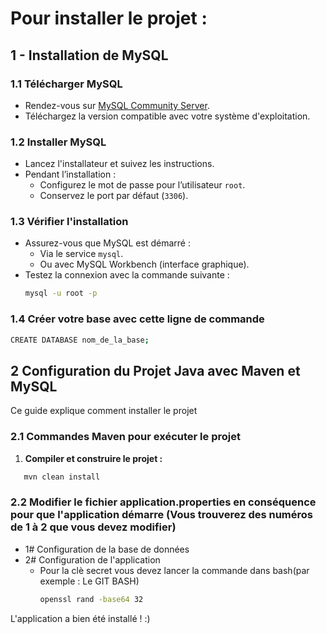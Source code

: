 # Pour installer le projet : 

## 1 - Installation de MySQL

### 1.1 Télécharger MySQL
- Rendez-vous sur [MySQL Community Server](https://dev.mysql.com/downloads/mysql/).
- Téléchargez la version compatible avec votre système d'exploitation.

### 1.2 Installer MySQL
- Lancez l'installateur et suivez les instructions.
- Pendant l’installation :
  - Configurez le mot de passe pour l’utilisateur `root`.
  - Conservez le port par défaut (`3306`).

### 1.3 Vérifier l'installation
- Assurez-vous que MySQL est démarré :
  - Via le service `mysql`.
  - Ou avec MySQL Workbench (interface graphique).
- Testez la connexion avec la commande suivante :
    ```bash
  mysql -u root -p
    ```
### 1.4 Créer votre base avec cette ligne de commande
```bash
CREATE DATABASE nom_de_la_base;
```
## 2 Configuration du Projet Java avec Maven et MySQL
Ce guide explique comment installer le projet
### 2.1 Commandes Maven pour exécuter le projet

1. **Compiler et construire le projet :**
```bash
   mvn clean install
```
### 2.2 Modifier le fichier application.properties en conséquence pour que l'application démarre (Vous trouverez des numéros de 1 à 2 que vous devez modifier)
- 1# Configuration de la base de données
- 2# Configuration de l'application
    -  Pour la clè secret vous devez lancer la commande dans bash(par exemple : Le GIT BASH)
        ```bash
        openssl rand -base64 32
        ```
        
L'application a bien été installé ! :) 
